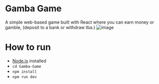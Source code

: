 # Gamba Game

A simple web-based game built with React where you can earn money or gamble, (deposit to a bank or withdraw tba.)
![image](https://github.com/user-attachments/assets/817a7358-2280-4546-9ac9-cbe4b6962333)

# How to run

- [Node.js](https://nodejs.org/) installed
- `cd Gamba-Game`
- `npm install`
- `npm run dev`
